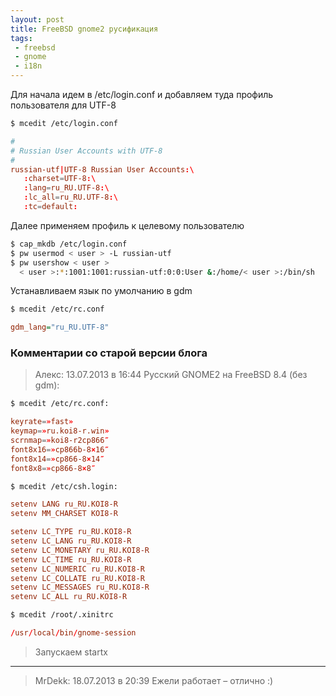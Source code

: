 ```yaml
---
layout: post
title: FreeBSD gnome2 русификация
tags:
 - freebsd
 - gnome
 - i18n
---
```


Для начала идем в /etc/login.conf и добавляем туда профиль пользователя для UTF-8

``` bash
$ mcedit /etc/login.conf
```

``` conf
#
# Russian User Accounts with UTF-8
#
russian-utf|UTF-8 Russian User Accounts:\
   :charset=UTF-8:\
   :lang=ru_RU.UTF-8:\
   :lc_all=ru_RU.UTF-8:\
   :tc=default:
```

Далее применяем профиль к целевому пользователю

``` bash
$ cap_mkdb /etc/login.conf
$ pw usermod < user > -L russian-utf
$ pw usershow < user >
  < user >:*:1001:1001:russian-utf:0:0:User &:/home/< user >:/bin/sh
```

Устанавливаем язык по умолчанию в gdm

``` bash
$ mcedit /etc/rc.conf
```

``` ini
gdm_lang="ru_RU.UTF-8"
```

### Комментарии со старой версии блога

 > Алекс:
 > 13.07.2013 в 16:44
 > Русский GNOME2 на FreeBSD 8.4 (без gdm):

``` bash
$ mcedit /etc/rc.conf:
```

``` conf
keyrate=»fast»
keymap=»ru.koi8-r.win»
scrnmap=»koi8-r2cp866″
font8x16=»cp866b-8×16″
font8x14=»cp866-8×14″
font8x8=»cp866-8×8″
```

``` bash
$ mcedit /etc/csh.login:
```

``` conf
setenv LANG ru_RU.KOI8-R
setenv MM_CHARSET KOI8-R

setenv LC_TYPE ru_RU.KOI8-R
setenv LC_LANG ru_RU.KOI8-R
setenv LC_MONETARY ru_RU.KOI8-R
setenv LC_TIME ru_RU.KOI8-R
setenv LC_NUMERIC ru_RU.KOI8-R
setenv LC_COLLATE ru_RU.KOI8-R
setenv LC_MESSAGES ru_RU.KOI8-R
setenv LC_ALL ru_RU.KOI8-R
```

``` bash
$ mcedit /root/.xinitrc
```

``` conf
/usr/local/bin/gnome-session
```

 > Запускаем startx

---

 > MrDekk:
 > 18.07.2013 в 20:39
 > Ежели работает – отлично :)
